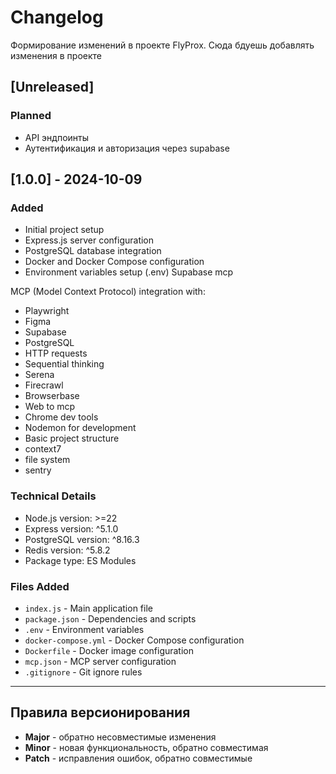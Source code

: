 # Changelog

Формирование изменений в проекте FlyProx. Сюда бдуешь добавлять изменения в проекте 

## [Unreleased]
### Planned
- API эндпоинты
- Аутентификация и авторизация через supabase


## [1.0.0] - 2024-10-09
### Added
- Initial project setup
- Express.js server configuration
- PostgreSQL database integration
- Docker and Docker Compose configuration
- Environment variables setup (.env)
Supabase mcp

 MCP (Model Context Protocol) integration with:
  - Playwright
  - Figma
  - Supabase
  - PostgreSQL
  - HTTP requests
  - Sequential thinking
  - Serena 
- Firecrawl 
- Browserbase 
- Web to mcp 
- Chrome dev tools 
- Nodemon for development
- Basic project structure
- context7 
- file system 
- sentry

### Technical Details
- Node.js version: >=22
- Express version: ^5.1.0
- PostgreSQL version: ^8.16.3
- Redis version: ^5.8.2
- Package type: ES Modules

### Files Added
- `index.js` - Main application file
- `package.json` - Dependencies and scripts
- `.env` - Environment variables
- `docker-compose.yml` - Docker Compose configuration
- `Dockerfile` - Docker image configuration
- `mcp.json` - MCP server configuration
- `.gitignore` - Git ignore rules

---

## Правила версионирования
- **Major** - обратно несовместимые изменения
- **Minor** - новая функциональность, обратно совместимая
- **Patch** - исправления ошибок, обратно совместимые